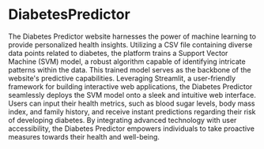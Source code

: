 # DiabetesPredictor
The Diabetes Predictor website harnesses the power of machine learning to provide personalized health insights. Utilizing a CSV file containing diverse data points related to diabetes, the platform trains a Support Vector Machine (SVM) model, a robust algorithm capable of identifying intricate patterns within the data. This trained model serves as the backbone of the website's predictive capabilities. Leveraging Streamlit, a user-friendly framework for building interactive web applications, the Diabetes Predictor seamlessly deploys the SVM model onto a sleek and intuitive web interface. Users can input their health metrics, such as blood sugar levels, body mass index, and family history, and receive instant predictions regarding their risk of developing diabetes. By integrating advanced technology with user accessibility, the Diabetes Predictor empowers individuals to take proactive measures towards their health and well-being.
